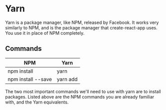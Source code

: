# Yarn

Yarn is a package manager, like NPM, released by Facebook.  It works very similarly to NPM, and is the package manager that create-react-app uses.  You use it in place of NPM completely.

## Commands

| NPM | Yarn |
|-----| -----|
| npm install | yarn |
| npm install --save <name> | yarn add <name> |

The two most important commands we'll need to use with yarn are to install packages.  Listed above are the NPM commands you are already familiar with, and the Yarn equivalents.  
